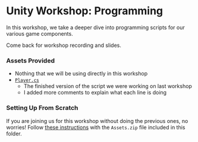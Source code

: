 # Unity Workshop: Programming
In this workshop, we take a deeper dive into programming scripts for our various game components.

Come back for workshop recording and slides.

### Assets Provided
- Nothing that we will be using directly in this workshop
- [`Player.cs`](./Player.cs)
    - The finished version of the script we were working on last workshop
    - I added more comments to explain what each line is doing

### Setting Up From Scratch
If you are joining us for this workshop without doing the previous ones, no worries! Follow [these instructions](./../Setting%20up%20a%20Project/README.md) with the `Assets.zip` file included in this folder.
